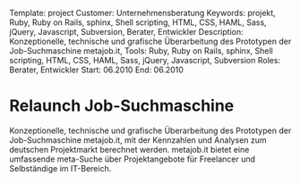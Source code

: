 Template: project
Customer: Unternehmensberatung
Keywords: projekt, Ruby, Ruby on Rails, sphinx, Shell scripting, HTML, CSS, HAML, Sass, jQuery, Javascript, Subversion, Berater, Entwickler
Description: Konzeptionelle, technische und grafische Überarbeitung des Prototypen der Job-Suchmaschine metajob.it,
Tools: Ruby, Ruby on Rails, sphinx, Shell scripting, HTML, CSS, HAML, Sass, jQuery, Javascript, Subversion
Roles: Berater, Entwickler
Start: 06.2010
End: 06.2010

# Relaunch Job-Suchmaschine

Konzeptionelle, technische und grafische Überarbeitung des Prototypen der Job-Suchmaschine metajob.it, mit der Kennzahlen und Analysen zum deutschen Projektmarkt berechnet werden. metajob.it bietet eine umfassende meta-Suche über Projektangebote für Freelancer und Selbständige im IT-Bereich.


